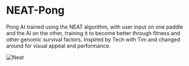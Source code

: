 # NEAT-Pong
Pong AI trained using the NEAT algorithm, with user input on one paddle and the AI on the other, training it to become better through fitness and other genomic survival factors. Inspired by Tech with Tim and changed around for visual appeal and performance.

![Neat](https://github.com/hannanshah2004/NEAT-Pong/assets/141286404/d63cf962-a2a7-40bd-81aa-d3f7ca873d24)

